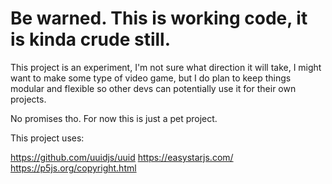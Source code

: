# Be warned. This is working code, it is kinda crude still. 

This project is an experiment, I'm not sure what direction it will take, I might want to make some type of video game, but I do plan to keep things modular and flexible so other devs can potentially use it for their own projects. 

No promises tho. For now this is just a pet project.

This project uses: 

https://github.com/uuidjs/uuid
https://easystarjs.com/
https://p5js.org/copyright.html
